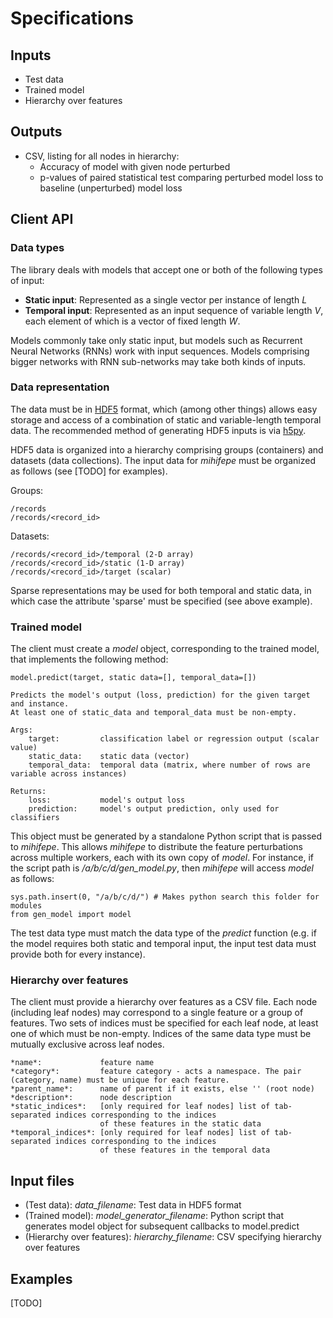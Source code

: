 Specifications
==============

Inputs
------
- Test data
- Trained model
- Hierarchy over features

Outputs
-------
- CSV, listing for all nodes in hierarchy:
    - Accuracy of model with given node perturbed
    - p-values of paired statistical test comparing perturbed model loss to baseline (unperturbed) model loss

Client API
----------

### Data types
The library deals with models that accept one or both of the following types of input:
- **Static input**: Represented as a single vector per instance of length *L*
- **Temporal input**: Represented as an input sequence of variable length *V*, each element of which is a vector of fixed length *W*.

Models commonly take only static input, but models such as Recurrent Neural Networks (RNNs) work with input sequences. Models comprising bigger networks with RNN sub-networks may take both kinds of inputs.

### Data representation
The data must be in [HDF5](https://support.hdfgroup.org/HDF5/) format, which (among other things) allows easy storage and access of a combination of static and variable-length temporal data. The recommended method of generating HDF5 inputs is via [h5py](http://docs.h5py.org/en/latest/index.html).

HDF5 data is organized into a hierarchy comprising groups (containers) and datasets (data collections).
The input data for *mihifepe* must be organized as follows (see [TODO] for examples).

Groups:

    /records
    /records/<record_id>

Datasets:

    /records/<record_id>/temporal (2-D array)
    /records/<record_id>/static (1-D array)
    /records/<record_id>/target (scalar)

Sparse representations may be used for both temporal and static data, in which case the attribute 'sparse' must be specified (see above example).

### Trained model
The client must create a *model* object, corresponding to the trained model, that implements the following method:

    model.predict(target, static data=[], temporal_data=[])
    
    Predicts the model's output (loss, prediction) for the given target and instance.
    At least one of static_data and temporal_data must be non-empty.
    
    Args:
        target:         classification label or regression output (scalar value)
        static_data:    static data (vector)
        temporal_data:  temporal data (matrix, where number of rows are variable across instances)
    
    Returns:
        loss:           model's output loss
        prediction:     model's output prediction, only used for classifiers

This object must be generated by a standalone Python script that is passed to *mihifepe*. This allows *mihifepe* to distribute the feature perturbations across multiple workers, each with its own copy of *model*. For instance, if the script path is */a/b/c/d/gen_model.py*, then *mihifepe* will access *model* as follows:

    sys.path.insert(0, "/a/b/c/d/") # Makes python search this folder for modules
    from gen_model import model

The test data type must match the data type of the *predict* function (e.g. if the model requires both static and temporal input, the input test data must provide both for every instance).

### Hierarchy over features
The client must provide a hierarchy over features as a CSV file. Each node (including leaf nodes) may correspond to a single feature or a group of features. Two sets of indices must be specified for each leaf node, at least one of which must be non-empty. Indices of the same data type must be mutually exclusive across leaf nodes.

    *name*:             feature name
    *category*:         feature category - acts a namespace. The pair (category, name) must be unique for each feature.
    *parent_name*:      name of parent if it exists, else '' (root node)
    *description*:      node description
    *static_indices*:   [only required for leaf nodes] list of tab-separated indices corresponding to the indices
                        of these features in the static data
    *temporal_indices*: [only required for leaf nodes] list of tab-separated indices corresponding to the indices
                        of these features in the temporal data

Input files
-----

- (Test data): *data_filename*: Test data in HDF5 format
- (Trained model): *model_generator_filename*: Python script that generates model object for subsequent callbacks to model.predict
- (Hierarchy over features): *hierarchy_filename*: CSV specifying hierarchy over features

Examples
--------
[TODO]
